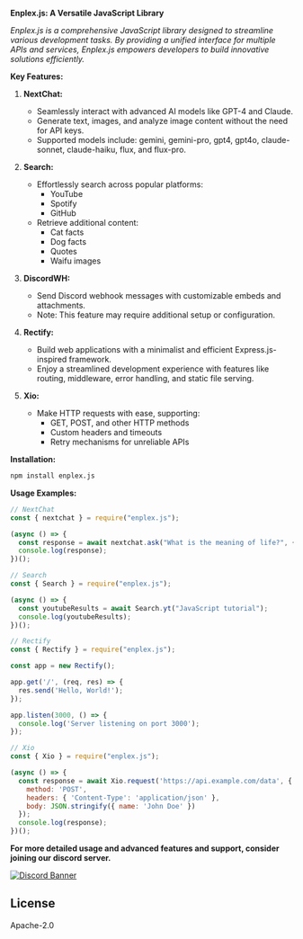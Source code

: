 **Enplex.js: A Versatile JavaScript Library**

*Enplex.js is a comprehensive JavaScript library designed to streamline various development tasks. By providing a unified interface for multiple APIs and services, Enplex.js empowers developers to build innovative solutions efficiently.*

**Key Features:**

1. **NextChat:**
   - Seamlessly interact with advanced AI models like GPT-4 and Claude.
   - Generate text, images, and analyze image content without the need for API keys.
   - Supported models include: gemini, gemini-pro, gpt4, gpt4o, claude-sonnet, claude-haiku, flux, and flux-pro.

2. **Search:**
   - Effortlessly search across popular platforms:
     - YouTube
     - Spotify
     - GitHub
   - Retrieve additional content:
     - Cat facts
     - Dog facts
     - Quotes
     - Waifu images

3. **DiscordWH:**
   - Send Discord webhook messages with customizable embeds and attachments.
   - Note: This feature may require additional setup or configuration.

4. **Rectify:**
   - Build web applications with a minimalist and efficient Express.js-inspired framework.
   - Enjoy a streamlined development experience with features like routing, middleware, error handling, and static file serving.

5. **Xio:**
   - Make HTTP requests with ease, supporting:
     - GET, POST, and other HTTP methods
     - Custom headers and timeouts
     - Retry mechanisms for unreliable APIs

**Installation:**

```bash
npm install enplex.js
```

**Usage Examples:**

```javascript
// NextChat
const { nextchat } = require("enplex.js");

(async () => {
  const response = await nextchat.ask("What is the meaning of life?", { model: "gpt4" });
  console.log(response);
})();

// Search
const { Search } = require("enplex.js");

(async () => {
  const youtubeResults = await Search.yt("JavaScript tutorial");
  console.log(youtubeResults);
})();

// Rectify
const { Rectify } = require("enplex.js");

const app = new Rectify();

app.get('/', (req, res) => {
  res.send('Hello, World!');
});

app.listen(3000, () => {
  console.log('Server listening on port 3000');
});

// Xio
const { Xio } = require("enplex.js");

(async () => {
  const response = await Xio.request('https://api.example.com/data', {
    method: 'POST',
    headers: { 'Content-Type': 'application/json' },
    body: JSON.stringify({ name: 'John Doe' })
  });
  console.log(response);
})();
```

**For more detailed usage and advanced features and support, consider joining our discord server.**

[![Discord Banner](https://api.weblutions.com/discord/invite/Qn5N7gQEcr)](https://discord.gg/Iscordian/Qn5N7gQEcr)

## License

Apache-2.0